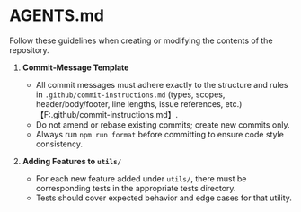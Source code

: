 # AGENTS.md

Follow these guidelines when creating or modifying the contents of the repository.

1. **Commit‐Message Template**

   - All commit messages must adhere exactly to the structure and rules in `.github/commit-instructions.md` (types, scopes, header/body/footer, line lengths, issue references, etc.)【F:.github/commit-instructions.md】.
   - Do not amend or rebase existing commits; create new commits only.
   - Always run `npm run format` before committing to ensure code style consistency.

2. **Adding Features to `utils/`**

   - For each new feature added under `utils/`, there must be corresponding tests in the appropriate tests directory.
   - Tests should cover expected behavior and edge cases for that utility.
